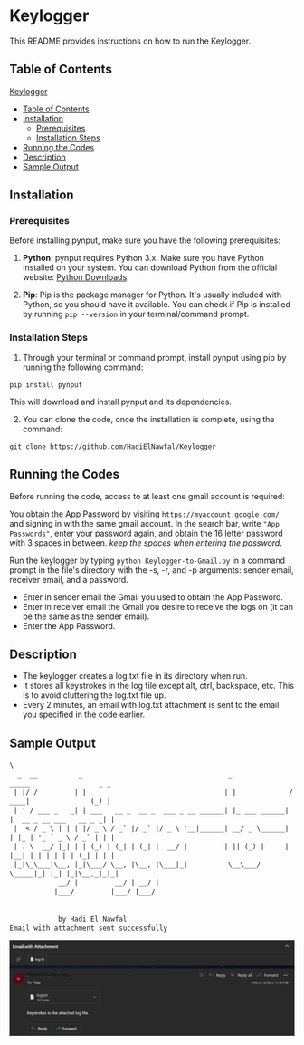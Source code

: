 # Keylogger

This README provides instructions on how to run the Keylogger.

## Table of Contents

 [Keylogger](#keylogger)
  - [Table of Contents](#table-of-contents)
  - [Installation](#installation)
    - [Prerequisites](#prerequisites)
    - [Installation Steps](#installation-steps)
  - [Running the Codes](#running-the-codes)
  - [Description](#Description)
  - [Sample Output](#Sample-Output)

## Installation

### Prerequisites

Before installing pynput, make sure you have the following prerequisites:

1. **Python**: pynput requires Python 3.x. Make sure you have Python installed on your system. You can download Python from the official website: [Python Downloads](https://www.python.org/downloads/).

2.   **Pip**: Pip is the package manager for Python. It's usually included with Python, so you should have it available. You can check if Pip is installed by running `pip --version` in your terminal/command prompt.

### Installation Steps

1. Through your terminal or command prompt, install pynput using pip by running the following command:
```
pip install pynput
```
This will download and install pynput and its dependencies.

2. You can clone the code, once the installation is complete, using the command:
```
git clone https://github.com/HadiElNawfal/Keylogger
```

## Running the Codes

Before running the code, access to at least one gmail account is required:

You obtain the App Password by visiting `https://myaccount.google.com/` and signing in with the same gmail account. In the search bar, write `"App Passwords"`, enter your password again, and obtain the 16 letter password with 3 spaces in between. *keep the spaces when entering the password*.

Run the keylogger by typing `python Keylogger-to-Gmail.py` in a command prompt in the file's directory with the -s, -r, and -p arguments: sender email, receiver email, and a password.

* Enter in sender email the Gmail you used to obtain the App Password.
* Enter in receiver email the Gmail you desire to receive the logs on (it can be the same as the sender email).
* Enter the App Password.

## Description
* The keylogger creates a log.txt file in its directory when run.
* It stores all keystrokes in the log file except alt, ctrl, backspace, etc. This is to avoid cluttering the log.txt file up.
* Every 2 minutes, an email with log.txt attachment is sent to the email you specified in the code earlier.

## Sample Output
```
\
  _  __          _                                    _               _____                 _ _ 
 | |/ /         | |                                  | |             / ____|               (_) |
 | ' / ___ _   _| | ___   __ _  __ _  ___ _ __ ______| |_ ___ ______| |  __ _ __ ___   __ _ _| |
 |  < / _ \ | | | |/ _ \ / _` |/ _` |/ _ \ '__|______| __/ _ \______| | |_ | '_ ` _ \ / _` | | |
 | . \  __/ |_| | | (_) | (_| | (_| |  __/ |         | || (_) |     | |__| | | | | | | (_| | | |
 |_|\_\___|\__, |_|\___/ \__, |\__, |\___|_|          \__\___/       \_____|_| |_| |_|\__,_|_|_|
            __/ |         __/ | __/ |
           |___/         |___/ |___/


            by Hadi El Nawfal
Email with attachment sent successfully
```
![Email](email.png "This shows the email received")









